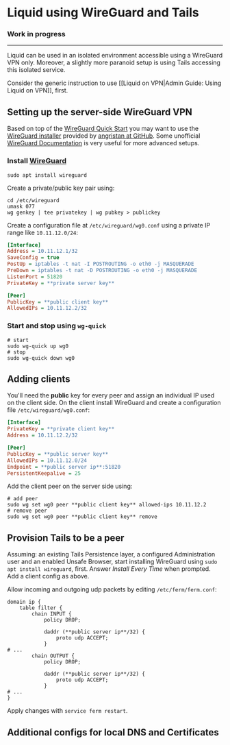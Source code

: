 # Liquid using WireGuard and Tails

### Work in progress
***

Liquid can be used in an isolated environment accessible using a WireGuard VPN only. Moreover, a slightly more paranoid setup is using Tails accessing this isolated service.

Consider the generic instruction to use [[Liquid on VPN|Admin Guide: Using Liquid on VPN]], first.

## Setting up the server-side WireGuard VPN

Based on top of the [WireGuard Quick Start](https://www.wireguard.com/quickstart/) you may want to use the [WireGuard installer](https://github.com/angristan/wireguard-install) provided by [angristan at GitHub](https://github.com/angristan). Some unofficial [WireGuard Documentation](https://github.com/pirate/wireguard-docs#readme) is very useful for more advanced setups.

### Install [WireGuard](https://www.wireguard.com/install/)

```shell
sudo apt install wireguard
```

Create a private/public key pair using:

```shell
cd /etc/wireguard
umask 077
wg genkey | tee privatekey | wg pubkey > publickey
```

Create a configuration file at `/etc/wireguard/wg0.conf` using a private IP range like `10.11.12.0/24`:

```ini
[Interface]
Address = 10.11.12.1/32
SaveConfig = true
PostUp = iptables -t nat -I POSTROUTING -o eth0 -j MASQUERADE
PreDown = iptables -t nat -D POSTROUTING -o eth0 -j MASQUERADE
ListenPort = 51820
PrivateKey = **private server key**

[Peer]
PublicKey = **public client key**
AllowedIPs = 10.11.12.2/32
```

### Start and stop using `wg-quick`

```shell
# start
sudo wg-quick up wg0
# stop
sudo wg-quick down wg0
```

## Adding clients

You'll need the **public** key for every peer and assign an individual IP used on the client side. On the client install WireGuard and create a configuration file `/etc/wireguard/wg0.conf`:

```ini
[Interface]
PrivateKey = **private client key**
Address = 10.11.12.2/32

[Peer]
PublicKey = **public server key**
AllowedIPs = 10.11.12.0/24
Endpoint = **public server ip**:51820
PersistentKeepalive = 25
```

Add the client peer on the server side using:

```shell
# add peer
sudo wg set wg0 peer **public client key** allowed-ips 10.11.12.2
# remove peer
sudo wg set wg0 peer **public client key** remove
```

## Provision Tails to be a peer

Assuming: an existing Tails Persistence layer, a configured Administration user and an enabled Unsafe Browser, start installing WireGuard using `sudo apt install wireguard`, first. Answer _Install Every Time_ when prompted. Add a client config as above.

Allow incoming and outgoing udp packets by editing `/etc/ferm/ferm.conf`:

```shell
domain ip {
    table filter {
        chain INPUT {
            policy DROP;

            daddr (**public server ip**/32) {
                proto udp ACCEPT;
            }
# ...
        chain OUTPUT {
            policy DROP;

            daddr (**public server ip**/32) {
                proto udp ACCEPT;
            }
# ...
}
```

Apply changes with `service ferm restart`.

## Additional configs for local DNS and Certificates
